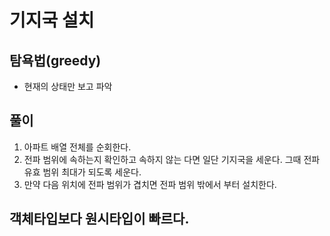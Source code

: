 # 기지국 설치

## 탐욕법(greedy)

- 현재의 상태만 보고 파악

## 풀이

1. 아파트 배열 전체를 순회한다.
2. 전파 범위에 속하는지 확인하고 속하지 않는 다면 일단 기지국을 세운다. 그때 전파 유효 범위 최대가 되도록 세운다.
3. 만약 다음 위치에 전파 범위가 겹치면 전파 범위 밖에서 부터 설치한다.

## 객체타입보다 원시타입이 빠르다.
